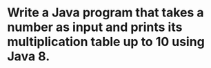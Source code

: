# Write a Java program that takes a number as input and prints its multiplication table up to 10 using Java 8.
